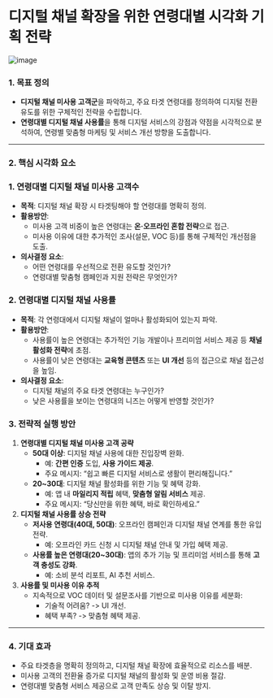 # **디지털 채널 확장을 위한 연령대별 시각화 기획 전략**

![image](https://github.com/user-attachments/assets/7bb3b502-c67f-4191-9f58-589857f569d4)

### 1. **목표 정의**

- **디지털 채널 미사용 고객군**을 파악하고, 주요 타겟 연령대를 정의하여 디지털 전환 유도를 위한 구체적인 전략을 수립합니다.
- **연령대별 디지털 채널 사용률**을 통해 디지털 서비스의 강점과 약점을 시각적으로 분석하여, 연령별 맞춤형 마케팅 및 서비스 개선 방향을 도출합니다.

---

### 2. **핵심 시각화 요소**

### **1. 연령대별 디지털 채널 미사용 고객수**

- **목적**: 디지털 채널 확장 시 타겟팅해야 할 연령대를 명확히 정의.
- **활용방안**:
    - 미사용 고객 비중이 높은 연령대는 **온·오프라인 혼합 전략**으로 접근.
    - 미사용 이유에 대한 추가적인 조사(설문, VOC 등)를 통해 구체적인 개선점을 도출.
- **의사결정 요소**:
    - 어떤 연령대를 우선적으로 전환 유도할 것인가?
    - 연령대별 맞춤형 캠페인과 지원 전략은 무엇인가?

### **2. 연령대별 디지털 채널 사용률**

- **목적**: 각 연령대에서 디지털 채널이 얼마나 활성화되어 있는지 파악.
- **활용방안**:
    - 사용률이 높은 연령대는 추가적인 기능 개발이나 프리미엄 서비스 제공 등 **채널 활성화 전략**에 초점.
    - 사용률이 낮은 연령대는 **교육형 콘텐츠** 또는 **UI 개선** 등의 접근으로 채널 접근성을 높임.
- **의사결정 요소**:
    - 디지털 채널의 주요 타겟 연령대는 누구인가?
    - 낮은 사용률을 보이는 연령대의 니즈는 어떻게 반영할 것인가?

### 3. **전략적 실행 방안**

1. **연령대별 디지털 채널 미사용 고객 공략**
    - **50대 이상**: 디지털 채널 사용에 대한 진입장벽 완화.
        - 예: **간편 인증** 도입, **사용 가이드 제공**.
        - 주요 메시지: “쉽고 빠른 디지털 서비스로 생활이 편리해집니다.”
    - **20~30대**: 디지털 채널 활성화를 위한 기능 및 혜택 강화.
        - 예: 앱 내 **마일리지 적립** 혜택, **맞춤형 알림 서비스** 제공.
        - 주요 메시지: “당신만을 위한 혜택, 바로 확인하세요.”
2. **디지털 채널 사용률 상승 전략**
    - **저사용 연령대(40대, 50대)**: 오프라인 캠페인과 디지털 채널 연계를 통한 유입 전략.
        - 예: 오프라인 카드 신청 시 디지털 채널 안내 및 가입 혜택 제공.
    - **사용률 높은 연령대(20~30대)**: 앱의 추가 기능 및 프리미엄 서비스를 통해 **고객 충성도 강화**.
        - 예: 소비 분석 리포트, AI 추천 서비스.
3. **사용률 및 미사용 이유 추적**
    - 지속적으로 VOC 데이터 및 설문조사를 기반으로 미사용 이유를 세분화:
        - 기술적 어려움? -> UI 개선.
        - 혜택 부족? -> 맞춤형 혜택 제공.

---

### 4. **기대 효과**

- 주요 타겟층을 명확히 정의하고, 디지털 채널 확장에 효율적으로 리소스를 배분.
- 미사용 고객의 전환율 증가로 디지털 채널의 활성화 및 운영 비용 절감.
- 연령대별 맞춤형 서비스 제공으로 고객 만족도 상승 및 이탈 방지.